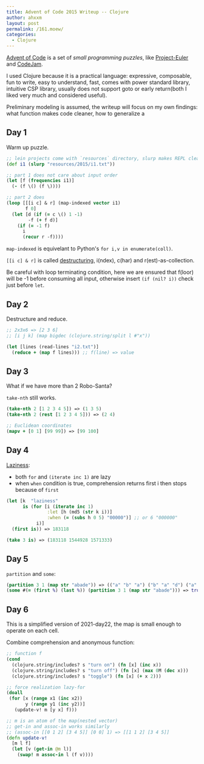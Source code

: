 ```yaml
---
title: Advent of Code 2015 Writeup -- Clojure
author: ahxxm
layout: post
permalink: /161.moew/
categories:
  - Clojure
---
```


[Advent of Code](https://adventofcode.com/2019/about) is a set of *small programming puzzles*, like [Project-Euler](https://projecteuler.net) and [CodeJam](https://codingcompetitions.withgoogle.com/codejam).

I used Clojure because it is a practical language: expressive, composable, fun to write, easy to understand, fast, comes with power standard library, intuitive CSP library, usually does not support goto or early return(both I liked very much and considered useful).

<!--more-->

Preliminary modeling is assumed, the writeup will focus on my own findings: what function makes code cleaner, how to generalize a

## Day 1

Warm up puzzle.

```Clojure
;; lein projects come with `resources` directory, slurp makes REPL clean
(def i1 (slurp "resources/2015/i1.txt"))

;; part 1 does not care about input order
(let [f (frequencies i1)]
  (- (f \() (f \))))

;; part 2 does
(loop [[[i c] & r] (map-indexed vector i1)
       f 0]
  (let [d (if (= c \() 1 -1)
        -f (+ f d)]
    (if (= -1 f)
      i
      (recur r -f))))

```
`map-indexed` is equivelant to Python's `for i,v in enumerate(coll)`.

`[[i c] & r]` is called [destructuring](https://blog.brunobonacci.com/2014/11/16/clojure-complete-guide-to-destructuring/), i(ndex), c(har) and r(est)-as-collection.

Be careful with loop terminating condition, here we are ensured that f(loor) will be -1 before consuming all input, otherwise insert `(if (nil? i))` check just before `let`.

## Day 2

Destructure and reduce.

```clojure
;; 2x3x6 => [2 3 6]
;; [i j k] (map bigdec (clojure.string/split l #"x"))

(let [lines (read-lines "i2.txt")]
  (reduce + (map f lines))) ;; f(line) => value
```

## Day 3

What if we have more than 2 Robo-Santa?

`take-nth` still works.

```clojure
(take-nth 2 [1 2 3 4 5]) => (1 3 5)
(take-nth 2 (rest [1 2 3 4 5])) => (2 4)

;; Euclidean coordinates
(mapv + [0 1] [99 99]) => [99 100]
```

## Day 4

[Laziness](http://clojure-doc.org/articles/language/laziness.html):

- both `for` and `(iterate inc 1)` are lazy
- when `when` condition is true, comprehension returns first i then stops because of `first`

```clojure
(let [k  "laziness"
      is (for [i (iterate inc 1)
               :let [h (md5 (str k i))]
               :when (= (subs h 0 5) "00000")] ;; or 6 "000000"
           i)]
  (first is)) => 183118

(take 3 is) => (183118 1544928 1571333)
```

## Day 5

`partition` and `some`:

```clojure
(partition 3 1 (map str "abade")) => (("a" "b" "a") ("b" "a" "d") ("a" "d" "e"))
(some #(= (first %) (last %)) (partition 3 1 (map str "abade"))) => true
```

## Day 6

This is a simplified version of 2021-day22, the map is small enough to operate on each cell.

Combine comprehension and anonymous function:

```clojure
;; function f
(cond
  (clojure.string/includes? s "turn on") (fn [x] (inc x))
  (clojure.string/includes? s "turn off") (fn [x] (max 0M (dec x)))
  (clojure.string/includes? s "toggle") (fn [x] (+ x 2)))

;; force realization lazy-for
(doall
 (for [x (range x1 (inc x2))
       y (range y1 (inc y2))]
   (update-v! m [y x] f)))

;; m is an atom of the map(nested vector)
;; get-in and assoc-in works similarly
;; (assoc-in [[0 1 2] [3 4 5]] [0 0] 1) => [[1 1 2] [3 4 5]]
(defn update-v!
  [m l f]
  (let [v (get-in @m l)]
    (swap! m assoc-in l (f v))))
```
